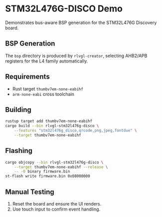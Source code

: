 <!--
examples/stm32l476g-disco/README.md - STM32L476G-DISCO board demo.
-->
# STM32L476G-DISCO Demo

Demonstrates bus-aware BSP generation for the STM32L476G Discovery board.

## BSP Generation
The `bsp` directory is produced by `rlvgl-creator`, selecting AHB2/APB
registers for the L4 family automatically.

## Requirements
- Rust target `thumbv7em-none-eabihf`
- `arm-none-eabi` cross toolchain

## Building
```bash
rustup target add thumbv7em-none-eabihf
cargo build --bin rlvgl-stm32l476g-disco \
    --features "stm32l476g_disco,qrcode,png,jpeg,fontdue" \
    --target thumbv7em-none-eabihf
```

## Flashing
```bash
cargo objcopy --bin rlvgl-stm32l476g-disco \
    --target thumbv7em-none-eabihf --release \
    -- -O binary firmware.bin
st-flash write firmware.bin 0x08000000
```

## Manual Testing
1. Reset the board and ensure the UI renders.
2. Use touch input to confirm event handling.
